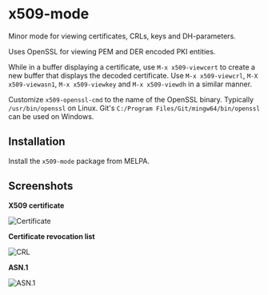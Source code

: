 # x509-mode

Minor mode for viewing certificates, CRLs, keys and DH-parameters.

Uses OpenSSL for viewing PEM and DER encoded PKI entities.

While in a buffer displaying a certificate, use `M-x x509-viewcert` to create a
new buffer that displays the decoded certificate.  Use `M-x x509-viewcrl`, `M-X
x509-viewasn1`, `M-x x509-viewkey` and `M-x x509-viewdh` in a similar manner.

Customize `x509-openssl-cmd` to the name of the OpenSSL binary. Typically `/usr/bin/openssl` on Linux. Git's `C:/Program Files/Git/mingw64/bin/openssl` can be used on Windows.

## Installation

Install the `x509-mode` package from MELPA.

## Screenshots

**X509 certificate**

![Certificate](https://github.com/jobbflykt/x509-mode/raw/master/screenshots/screenshot-cert.png)

**Certificate revocation list**

![CRL](https://github.com/jobbflykt/x509-mode/raw/master/screenshots/screenshot-crl.png)

**ASN.1**

![ASN.1](https://github.com/jobbflykt/x509-mode/raw/master/screenshots/screenshot-asn1.png)
